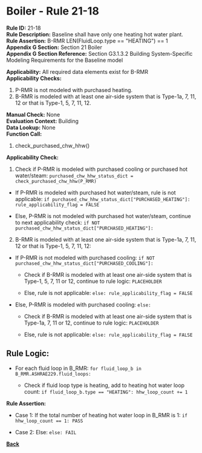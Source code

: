 
# Boiler - Rule 21-18  

**Rule ID:** 21-18  
**Rule Description:** Baseline shall have only one heating hot water plant.  
**Rule Assertion:** B-RMR LEN(FluidLoop.type == "HEATING") == 1  
**Appendix G Section:** Section 21 Boiler  
**Appendix G Section Reference:** Section G3.1.3.2 Building System-Specific Modeling Requirements for the Baseline model  

**Applicability:** All required data elements exist for B-RMR  
**Applicability Checks:**  

1. P-RMR is not modeled with purchased heating.
2. B-RMR is modeled with at least one air-side system that is Type-1a, 7, 11, 12 or that is Type-1, 5, 7, 11, 12.

**Manual Check:** None  
**Evaluation Context:** Building  
**Data Lookup:** None  
**Function Call:**  

1. check_purchased_chw_hhw()

**Applicability Check:**

1. Check if P-RMR is modeled with purchased cooling or purchased hot water/steam: `purchased_chw_hhw_status_dict = check_purchased_chw_hhw(P_RMR)`

  - If P-RMR is modeled with purchased hot water/steam, rule is not applicable: `if purchased_chw_hhw_status_dict["PURCHASED_HEATING"]: rule_applicability_flag = FALSE`

  - Else, P-RMR is not modeled with purchased hot water/steam, continue to next applicability check: `if NOT purchased_chw_hhw_status_dict["PURCHASED_HEATING"]:`

2. B-RMR is modeled with at least one air-side system that is Type-1a, 7, 11, 12 or that is Type-1, 5, 7, 11, 12:

  - If P-RMR is not modeled with purchased cooling: `if NOT purchased_chw_hhw_status_dict["PURCHASED_COOLING"]:`

    - Check if B-RMR is modeled with at least one air-side system that is Type-1, 5, 7, 11 or 12, continue to rule logic: `PLACEHOLDER`

    - Else, rule is not applicable: `else: rule_applicability_flag = FALSE`

  - Else, P-RMR is modeled with purchased cooling: `else:`

    - Check if B-RMR is modeled with at least one air-side system that is Type-1a, 7, 11 or 12, continue to rule logic: `PLACEHOLDER`

    - Else, rule is not applicable: `else: rule_applicability_flag = FALSE`

## Rule Logic:  

- For each fluid loop in B_RMR: `for fluid_loop_b in B_RMR.ASHRAE229.fluid_loops:`

  - Check if fluid loop type is heating, add to heating hot water loop count: `if fluid_loop_b.type == "HEATING": hhw_loop_count += 1`

**Rule Assertion:**

- Case 1: If the total number of heating hot water loop in B_RMR is 1: `if hhw_loop_count == 1: PASS`

- Case 2: Else: `else: FAIL`

**[Back](../_toc.md)**

